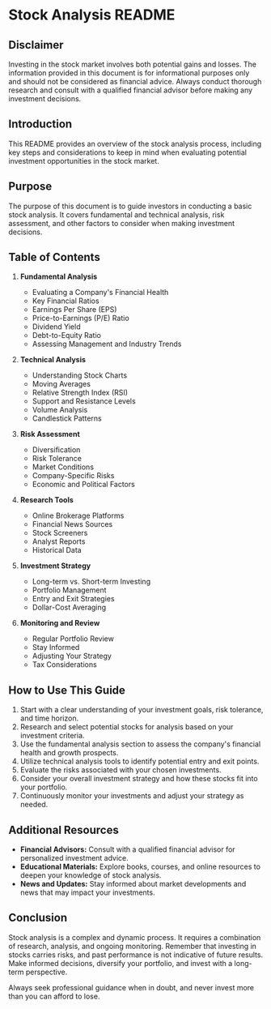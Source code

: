 # Stock Analysis README

## Disclaimer
Investing in the stock market involves both potential gains and losses. The information provided in this document is for informational purposes only and should not be considered as financial advice. Always conduct thorough research and consult with a qualified financial advisor before making any investment decisions.

## Introduction
This README provides an overview of the stock analysis process, including key steps and considerations to keep in mind when evaluating potential investment opportunities in the stock market.

## Purpose
The purpose of this document is to guide investors in conducting a basic stock analysis. It covers fundamental and technical analysis, risk assessment, and other factors to consider when making investment decisions.

## Table of Contents

1. **Fundamental Analysis**
    - Evaluating a Company's Financial Health
    - Key Financial Ratios
    - Earnings Per Share (EPS)
    - Price-to-Earnings (P/E) Ratio
    - Dividend Yield
    - Debt-to-Equity Ratio
    - Assessing Management and Industry Trends

2. **Technical Analysis**
    - Understanding Stock Charts
    - Moving Averages
    - Relative Strength Index (RSI)
    - Support and Resistance Levels
    - Volume Analysis
    - Candlestick Patterns

3. **Risk Assessment**
    - Diversification
    - Risk Tolerance
    - Market Conditions
    - Company-Specific Risks
    - Economic and Political Factors

4. **Research Tools**
    - Online Brokerage Platforms
    - Financial News Sources
    - Stock Screeners
    - Analyst Reports
    - Historical Data

5. **Investment Strategy**
    - Long-term vs. Short-term Investing
    - Portfolio Management
    - Entry and Exit Strategies
    - Dollar-Cost Averaging

6. **Monitoring and Review**
    - Regular Portfolio Review
    - Stay Informed
    - Adjusting Your Strategy
    - Tax Considerations

## How to Use This Guide
1. Start with a clear understanding of your investment goals, risk tolerance, and time horizon.
2. Research and select potential stocks for analysis based on your investment criteria.
3. Use the fundamental analysis section to assess the company's financial health and growth prospects.
4. Utilize technical analysis tools to identify potential entry and exit points.
5. Evaluate the risks associated with your chosen investments.
6. Consider your overall investment strategy and how these stocks fit into your portfolio.
7. Continuously monitor your investments and adjust your strategy as needed.

## Additional Resources
- **Financial Advisors:** Consult with a qualified financial advisor for personalized investment advice.
- **Educational Materials:** Explore books, courses, and online resources to deepen your knowledge of stock analysis.
- **News and Updates:** Stay informed about market developments and news that may impact your investments.

## Conclusion
Stock analysis is a complex and dynamic process. It requires a combination of research, analysis, and ongoing monitoring. Remember that investing in stocks carries risks, and past performance is not indicative of future results. Make informed decisions, diversify your portfolio, and invest with a long-term perspective.

Always seek professional guidance when in doubt, and never invest more than you can afford to lose.
